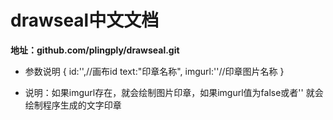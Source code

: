 

# drawseal中文文档

**地址：github.com/plingply/drawseal.git**

 * 参数说明
  {
      id:'',//画布id
      text:"印章名称",
      imgurl:''//印章图片名称
  }

  * 说明：如果imgurl存在，就会绘制图片印章，如果imgurl值为false或者'' 就会绘制程序生成的文字印章

